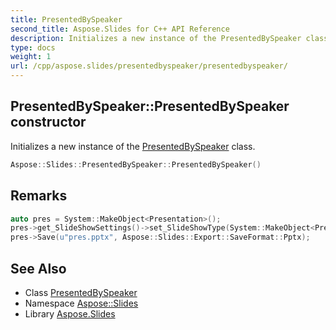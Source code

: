 ```yaml
---
title: PresentedBySpeaker
second_title: Aspose.Slides for C++ API Reference
description: Initializes a new instance of the PresentedBySpeaker class.
type: docs
weight: 1
url: /cpp/aspose.slides/presentedbyspeaker/presentedbyspeaker/
---
```

## PresentedBySpeaker::PresentedBySpeaker constructor


Initializes a new instance of the [PresentedBySpeaker](../) class.

```cpp
Aspose::Slides::PresentedBySpeaker::PresentedBySpeaker()
```

## Remarks



```cpp
auto pres = System::MakeObject<Presentation>();
pres->get_SlideShowSettings()->set_SlideShowType(System::MakeObject<PresentedBySpeaker>());
pres->Save(u"pres.pptx", Aspose::Slides::Export::SaveFormat::Pptx);
```




## See Also

* Class [PresentedBySpeaker](../)
* Namespace [Aspose::Slides](../../)
* Library [Aspose.Slides](../../../)
